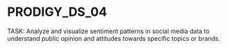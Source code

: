 # PRODIGY_DS_04
TASK: Analyze and visualize sentiment patterns in social media data to understand public opinion and attitudes towards specific topics or brands.
